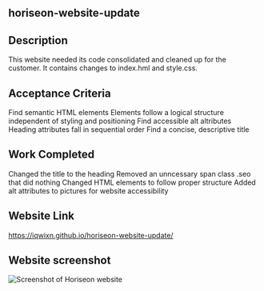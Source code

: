 ## horiseon-website-update

## Description

This website needed its code consolidated and cleaned up for the customer. It contains changes to index.hml and style.css.

## Acceptance Criteria

Find semantic HTML elements 
Elements follow a logical structure independent of styling and positioning 
Find accessible alt altributes 
Heading attributes fall in sequential order 
Find a concise, descriptive title

## Work Completed

Changed the title to the heading
Removed an unncessary span class .seo that did nothing
Changed HTML elements to follow proper structure
Added alt attributes to pictures for website accessibility

## Website Link

https://iqwixn.github.io/horiseon-website-update/

## Website screenshot

![Screenshot of Horiseon website](assets/images/horiseon-website-screenshot.jpg)